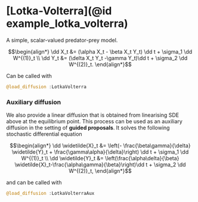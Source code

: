 # [Lotka-Volterra](@id example_lotka_volterra)
A simple, scalar-valued predator-prey model.

```math
\begin{align*}
\dd X_t &= (\alpha X_t - \beta X_t Y_t) \dd t + \sigma_1 \dd W^{(1)}_t \\
\dd Y_t &= (\delta X_t Y_t -\gamma Y_t)\dd t + \sigma_2 \dd W^{(2)}_t.
\end{align*}
```
Can be called with
```julia
@load_diffusion :LotkaVolterra
```

### Auxiliary diffusion
We also provide a linear diffusion that is obtained from linearising SDE above at the equilibrium point. This process can be used as an auxiliary diffusion in the setting of **guided proposals**. It solves the following stochastic differential equation
```math
\begin{align*}
\dd \widetilde{X}_t &= \left(- \frac{\beta\gamma}{\delta} \widetilde{Y}_t + \frac{\gamma\alpha}{\delta}\right) \dd t + \sigma_1 \dd W^{(1)}_t \\
\dd \widetilde{Y}_t &= \left(\frac{\alpha\delta}{\beta} \widetilde{X}_t-\frac{\alpha\gamma}{\beta}\right)\dd t + \sigma_2 \dd W^{(2)}_t,
\end{align*}
```
and can be called with
```julia
@load_diffusion :LotkaVolterraAux
```
